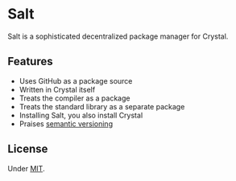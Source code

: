 Salt
====

Salt is a sophisticated decentralized package manager for Crystal.

Features
--------

+ Uses GitHub as a package source
+ Written in Crystal itself
+ Treats the compiler as a package
+ Treats the standard library as a separate package
+ Installing Salt, you also install Crystal
+ Praises [semantic versioning](http://semver.org)

License
-------

Under [MIT](https://github.com/somu/salt/blob/master/LICENSE).
